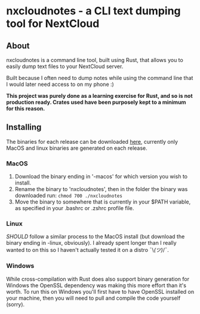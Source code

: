 # nxcloudnotes - a CLI text dumping tool for NextCloud

## About

nxcloudnotes is a command line tool, built using Rust, that allows you to easily dump text files to your NextCloud server.

Built because I often need to dump notes while using the command line that I would later need access to on my phone :)

**This project was purely done as a learning exercise for Rust, and so is not production ready. Crates used have been purposely kept to a minimum for this reason.**

## Installing

The binaries for each release can be downloaded [here](https://github.com/CallumHoughton18/nextcloud-notes-rs/releases), currently only MacOS and linux binaries are generated on each release.

### MacOS

1. Download the binary ending in '-macos' for which version you wish to install.
2. Rename the binary to 'nxcloudnotes', then in the folder the binary was downloaded run: `chmod 700 ./nxcloudnotes`
3. Move the binary to somewhere that is currently in your $PATH variable, as specified in your .bashrc or .zshrc profile file.

### Linux

*SHOULD* follow a similar process to the MacOS install (but download the binary ending in -linux, obviously). I already spent longer than I really wanted to on this so I haven't actually tested it on a distro ¯\\_(ツ)_/¯.

### Windows

While cross-compilation with Rust does also support binary generation for Windows the OpenSSL dependency was making this more effort than it's worth. To run this on Windows you'll first have to have OpenSSL installed on your machine, then you will need to pull and compile the code yourself (sorry).

